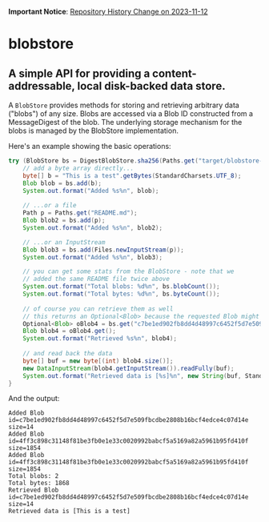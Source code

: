 **Important Notice**: [Repository History Change on 2023-11-12](./NOTICES.md#repository-history-change---2023-11-12)

# blobstore

## A simple API for providing a content-addressable, local disk-backed data store.

A `BlobStore` provides methods for storing and retrieving arbitrary data ("blobs") of any size.  Blobs are accessed via a Blob ID constructed from a MessageDigest of the blob.  The underlying storage mechanism for the blobs is managed by the BlobStore implementation.

Here's an example showing the basic operations:

```java
try (BlobStore bs = DigestBlobStore.sha256(Paths.get("target/blobstore-example"))) {
	// add a byte array directly...
	byte[] b = "This is a test".getBytes(StandardCharsets.UTF_8);
	Blob blob = bs.add(b);
	System.out.format("Added %s%n", blob);
	
	// ...or a file
	Path p = Paths.get("README.md");
	Blob blob2 = bs.add(p);
	System.out.format("Added %s%n", blob2);

	// ...or an InputStream
	Blob blob3 = bs.add(Files.newInputStream(p));
	System.out.format("Added %s%n", blob3);

	// you can get some stats from the BlobStore - note that we
	// added the same README file twice above
	System.out.format("Total blobs: %d%n", bs.blobCount());
	System.out.format("Total bytes: %d%n", bs.byteCount());
	
	// of course you can retrieve them as well
	// this returns an Optional<Blob> because the requested Blob might not be found
	Optional<Blob> oBlob4 = bs.get("c7be1ed902fb8dd4d48997c6452f5d7e509fbcdbe2808b16bcf4edce4c07d14e");
	Blob blob4 = oBlob4.get();
	System.out.format("Retrieved %s%n", blob4);
	
	// and read back the data
	byte[] buf = new byte[(int) blob4.size()];
	new DataInputStream(blob4.getInputStream()).readFully(buf);
	System.out.format("Retrieved data is [%s]%n", new String(buf, StandardCharsets.UTF_8));
}
```

And the output:

```console
Added Blob id=c7be1ed902fb8dd4d48997c6452f5d7e509fbcdbe2808b16bcf4edce4c07d14e size=14
Added Blob id=4ff3c898c31148f81be3fb0e1e33c0020992babcf5a5169a82a5961b95fd410f size=1854
Added Blob id=4ff3c898c31148f81be3fb0e1e33c0020992babcf5a5169a82a5961b95fd410f size=1854
Total blobs: 2
Total bytes: 1868
Retrieved Blob id=c7be1ed902fb8dd4d48997c6452f5d7e509fbcdbe2808b16bcf4edce4c07d14e size=14
Retrieved data is [This is a test]
```
